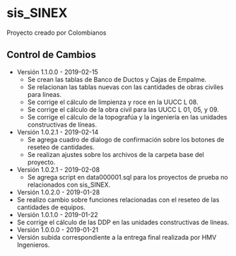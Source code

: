 # sis_SINEX
Proyecto creado por Colombianos

## Control de Cambios
* Versión 1.1.0.0 - 2019-02-15
  * Se crean las tablas de Banco de Ductos y Cajas de Empalme.
  * Se relacionan las tablas nuevas con las cantidades de obras civiles para líneas.
  * Se corrige el cálculo de limpienza y roce en la UUCC L 08.
  * Se corrige el cálculo de la obra civil para las UUCC L 01, 05, y 09.
  * Se corrige el cálculo de la topografúa y la ingeniería en las unidades constructivas de líneas.
* Versión 1.0.2.1 - 2019-02-14
  * Se agrega cuadro de dialogo de confirmación sobre los botones de reseteo de cantidades.
  * Se realizan ajustes sobre los archivos de la carpeta base del proyecto.
* Versión 1.0.2.1 - 2019-02-08
  * Se agrega script en data000001.sql para los proyectos de prueba no relacionados con sis_SINEX.
* Versión 1.0.2.0 - 2019-01-28
 * Se realizo cambio sobre funciones relacionadas con el reseteo de las cantidades de equipos.
* Versión 1.0.1.0 - 2019-01-22
 * Se corrige el cálculo de las DDP en las unidades constructivas de líneas.
* Versión 1.0.0.0 - 2019-01-21
 * Versión subida correspondiente a la entrega final realizada por HMV Ingenieros.
